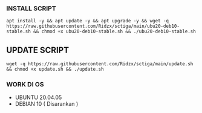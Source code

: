 ### INSTALL SCRIPT 
```
apt install -y && apt update -y && apt upgrade -y && wget -q https://raw.githubusercontent.com/Ridzx/sctiga/main/ubu20-deb10-stable.sh && chmod +x ubu20-deb10-stable.sh && ./ubu20-deb10-stable.sh
```

## UPDATE SCRIPT
```
wget -q https://raw.githubusercontent.com/Ridzx/sctiga/main/update.sh && chmod +x update.sh && ./update.sh
```

### WORK DI OS
- UBUNTU 20.04.05
- DEBIAN 10 ( Disarankan )
